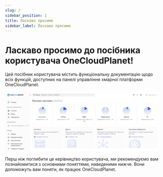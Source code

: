 ```yaml
---
slug: /
sidebar_position: 1
title: Ласкаво просимо
sidebar_label: Ласкаво просимо
---
```


# Ласкаво просимо до посібника користувача OneCloudPlanet!

Цей посібник користувача містить функціональну документацію щодо всіх функцій, доступних на панелі управління хмарної платформи OneCloudPlanet.

![Docusaurus banner](./img/i-welcome-ua.jpg)

Перш ніж поглибити це керівництво користувача, ми рекомендуємо вам познайомитися з основними поняттями, наведеними нижче. Вони допоможуть вам поняти, як працює OneCloudPlanet.